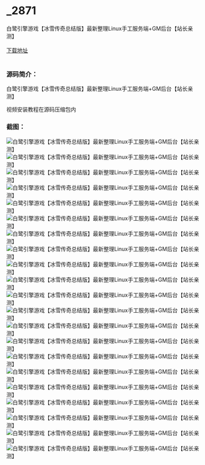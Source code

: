 # _2871
白鹭引擎游戏【冰雪传奇总结版】最新整理Linux手工服务端+GM后台【站长亲测】
<br/></br>
[下载地址](https://www.uuid2.com/2871.html "下载地址")
<br/></br>
<h3>源码简介：</h3>
<p>白鹭引擎游戏【冰雪传奇总结版】最新整理Linux手工服务端+GM后台【站长亲测】<p>
<p>视频安装教程在源码压缩包内<p>
<h3>截图：</h3>
<img src="https://www.uuid2.com/wp-content/uploads/img/202202/5644e87690.jpg" alt="白鹭引擎游戏【冰雪传奇总结版】最新整理Linux手工服务端+GM后台【站长亲测】"><img src="https://www.uuid2.com/wp-content/uploads/img/202202/489b0de554.jpg" alt="白鹭引擎游戏【冰雪传奇总结版】最新整理Linux手工服务端+GM后台【站长亲测】"><img src="https://www.uuid2.com/wp-content/uploads/img/202202/489b0de684.jpg" alt="白鹭引擎游戏【冰雪传奇总结版】最新整理Linux手工服务端+GM后台【站长亲测】"><img src="https://www.uuid2.com/wp-content/uploads/img/202202/489b0de145.jpg" alt="白鹭引擎游戏【冰雪传奇总结版】最新整理Linux手工服务端+GM后台【站长亲测】"><img src="https://www.uuid2.com/wp-content/uploads/img/202202/489b0de335.jpg" alt="白鹭引擎游戏【冰雪传奇总结版】最新整理Linux手工服务端+GM后台【站长亲测】"><img src="https://www.uuid2.com/wp-content/uploads/img/202202/489b0de638.jpg" alt="白鹭引擎游戏【冰雪传奇总结版】最新整理Linux手工服务端+GM后台【站长亲测】"><img src="https://www.uuid2.com/wp-content/uploads/img/202202/b5c6d2d170.jpg" alt="白鹭引擎游戏【冰雪传奇总结版】最新整理Linux手工服务端+GM后台【站长亲测】"><img src="https://www.uuid2.com/wp-content/uploads/img/202202/b5c6d2d122.jpg" alt="白鹭引擎游戏【冰雪传奇总结版】最新整理Linux手工服务端+GM后台【站长亲测】"><img src="https://www.uuid2.com/wp-content/uploads/img/202202/b5c6d2d549.jpg" alt="白鹭引擎游戏【冰雪传奇总结版】最新整理Linux手工服务端+GM后台【站长亲测】"><img src="https://www.uuid2.com/wp-content/uploads/img/202202/b5c6d2d941.jpg" alt="白鹭引擎游戏【冰雪传奇总结版】最新整理Linux手工服务端+GM后台【站长亲测】"><img src="https://www.uuid2.com/wp-content/uploads/img/202202/b5c6d2d597.jpg" alt="白鹭引擎游戏【冰雪传奇总结版】最新整理Linux手工服务端+GM后台【站长亲测】"><img src="https://www.uuid2.com/wp-content/uploads/img/202202/38dbfba525.jpg" alt="白鹭引擎游戏【冰雪传奇总结版】最新整理Linux手工服务端+GM后台【站长亲测】"><img src="https://www.uuid2.com/wp-content/uploads/img/202202/38dbfba130.jpg" alt="白鹭引擎游戏【冰雪传奇总结版】最新整理Linux手工服务端+GM后台【站长亲测】"><img src="https://www.uuid2.com/wp-content/uploads/img/202202/38dbfba660.jpg" alt="白鹭引擎游戏【冰雪传奇总结版】最新整理Linux手工服务端+GM后台【站长亲测】"><img src="https://www.uuid2.com/wp-content/uploads/img/202202/38dbfba791.jpg" alt="白鹭引擎游戏【冰雪传奇总结版】最新整理Linux手工服务端+GM后台【站长亲测】"><img src="https://www.uuid2.com/wp-content/uploads/img/202202/38dbfba465.jpg" alt="白鹭引擎游戏【冰雪传奇总结版】最新整理Linux手工服务端+GM后台【站长亲测】"><img src="https://www.uuid2.com/wp-content/uploads/img/202202/eb440c2131.jpg" alt="白鹭引擎游戏【冰雪传奇总结版】最新整理Linux手工服务端+GM后台【站长亲测】"><img src="https://www.uuid2.com/wp-content/uploads/img/202202/eb440c2154.jpg" alt="白鹭引擎游戏【冰雪传奇总结版】最新整理Linux手工服务端+GM后台【站长亲测】"><img src="https://www.uuid2.com/wp-content/uploads/img/202202/eb440c2629.jpg" alt="白鹭引擎游戏【冰雪传奇总结版】最新整理Linux手工服务端+GM后台【站长亲测】"><img src="https://www.uuid2.com/wp-content/uploads/img/202202/eb440c2625.jpg" alt="白鹭引擎游戏【冰雪传奇总结版】最新整理Linux手工服务端+GM后台【站长亲测】"><img src="https://www.uuid2.com/wp-content/uploads/img/202202/eb440c2827.jpg" alt="白鹭引擎游戏【冰雪传奇总结版】最新整理Linux手工服务端+GM后台【站长亲测】">
